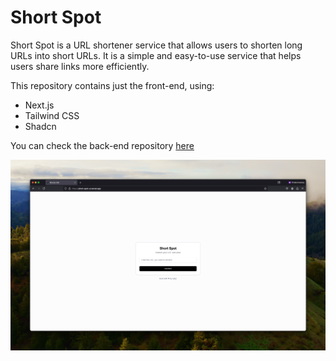 # Short Spot

Short Spot is a URL shortener service that allows users to shorten long URLs into short URLs. It is a simple and easy-to-use service that helps users share links more efficiently.

This repository contains just the front-end, using:
- Next.js
- Tailwind CSS
- Shadcn

You can check the back-end repository [here](https://github.com/vit0rr/short-spot)

![home](./img/home.png)
